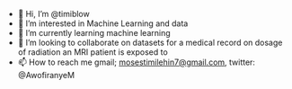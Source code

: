 - 👋 Hi, I’m @timiblow
- 👀 I’m interested in Machine Learning and data
- 🌱 I’m currently learning machine learning
- 💞️ I’m looking to collaborate on datasets for a medical record on dosage of radiation an MRI patient is exposed to
- 📫 How to reach me gmail; mosestimilehin7@gmail.com, twitter: @AwofiranyeM

<!---
timiblow/timiblow is a ✨ special ✨ repository because its `README.md` (this file) appears on your GitHub profile.
You can click the Preview link to take a look at your changes.
--->

